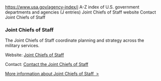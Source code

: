

https://www.usa.gov/agency-index/j
A-Z index of U.S. government departments and agencies (J entries)
Joint Chiefs of Staff website
Contact Joint Chiefs of Staff

### Joint Chiefs of Staff

The Joint Chiefs of Staff coordinate planning and strategy across the military services.

Website: [Joint Chiefs of Staff](https://www.jcs.mil/)

Contact: [Contact the Joint Chiefs of Staff](https://www.jcs.mil/Contact.aspx)

[More information about Joint Chiefs of Staff  >](https://www.usa.gov/agencies/joint-chiefs-of-staff)
